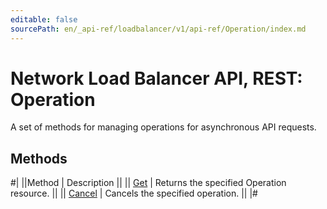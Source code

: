 ```yaml
---
editable: false
sourcePath: en/_api-ref/loadbalancer/v1/api-ref/Operation/index.md
---
```


# Network Load Balancer API, REST: Operation

A set of methods for managing operations for asynchronous API requests.

## Methods

#|
||Method | Description ||
|| [Get](get.md) | Returns the specified Operation resource. ||
|| [Cancel](cancel.md) | Cancels the specified operation. ||
|#